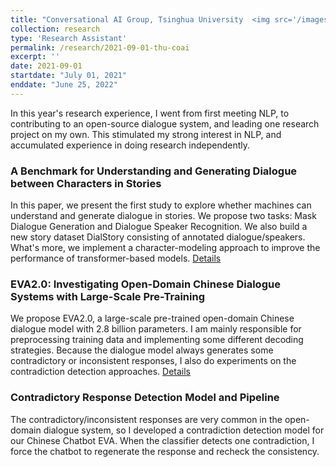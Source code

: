 ```yaml
---
title: "Conversational AI Group, Tsinghua University  <img src='/images/logos/coai.png' height='100' width='100'>"
collection: research
type: 'Research Assistant'
permalink: /research/2021-09-01-thu-coai
excerpt: ''
date: 2021-09-01
startdate: "July 01, 2021"
enddate: "June 25, 2022"
---
```


In this year's research experience, I went from first meeting NLP, to contributing to an open-source dialogue system, and leading one research project on my own. This stimulated my strong interest in NLP, and accumulated experience in doing research independently.

### A Benchmark for Understanding and Generating Dialogue between Characters in Stories

In this paper, we present the first study to explore whether machines can understand and generate dialogue in stories. We propose two tasks: Mask Dialogue Generation and Dialogue Speaker Recognition. We also build a new story dataset DialStory consisting of annotated dialogue/speakers. What's more, we implement a character-modeling approach to improve the performance of transformer-based models. [Details](https://yao-jz.github.io/publications/)

### EVA2.0: Investigating Open-Domain Chinese Dialogue Systems with Large-Scale Pre-Training

We propose EVA2.0, a large-scale pre-trained open-domain Chinese dialogue model with 2.8 billion parameters. I am mainly responsible for preprocessing training data and implementing some different decoding strategies. Because the dialogue model always generates some contradictory or inconsistent responses, I also do experiments on the contradiction detection approaches. [Details](https://yao-jz.github.io/publications/)

### Contradictory Response Detection Model and Pipeline

The contradictory/inconsistent responses are very common in the open-domain dialogue system, so I developed a contradiction detection model for our Chinese Chatbot EVA. When the classifier detects one contradiction, I force the chatbot to regenerate the response and recheck the consistency.
